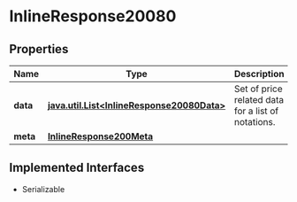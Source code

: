 

# InlineResponse20080


## Properties

Name | Type | Description | Notes
------------ | ------------- | ------------- | -------------
**data** | [**java.util.List&lt;InlineResponse20080Data&gt;**](InlineResponse20080Data.md) | Set of price related data for a list of notations. |  [optional]
**meta** | [**InlineResponse200Meta**](InlineResponse200Meta.md) |  |  [optional]


## Implemented Interfaces

* Serializable


